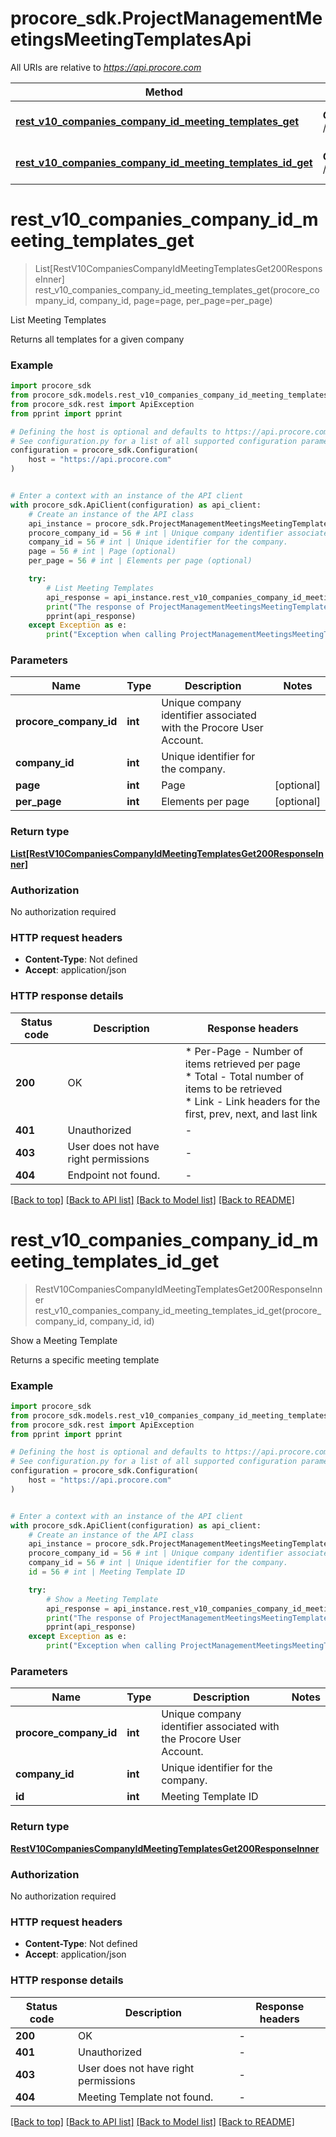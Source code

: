 # procore_sdk.ProjectManagementMeetingsMeetingTemplatesApi

All URIs are relative to *https://api.procore.com*

Method | HTTP request | Description
------------- | ------------- | -------------
[**rest_v10_companies_company_id_meeting_templates_get**](ProjectManagementMeetingsMeetingTemplatesApi.md#rest_v10_companies_company_id_meeting_templates_get) | **GET** /rest/v1.0/companies/{company_id}/meeting_templates | List Meeting Templates
[**rest_v10_companies_company_id_meeting_templates_id_get**](ProjectManagementMeetingsMeetingTemplatesApi.md#rest_v10_companies_company_id_meeting_templates_id_get) | **GET** /rest/v1.0/companies/{company_id}/meeting_templates/{id} | Show a Meeting Template


# **rest_v10_companies_company_id_meeting_templates_get**
> List[RestV10CompaniesCompanyIdMeetingTemplatesGet200ResponseInner] rest_v10_companies_company_id_meeting_templates_get(procore_company_id, company_id, page=page, per_page=per_page)

List Meeting Templates

Returns all templates for a given company

### Example


```python
import procore_sdk
from procore_sdk.models.rest_v10_companies_company_id_meeting_templates_get200_response_inner import RestV10CompaniesCompanyIdMeetingTemplatesGet200ResponseInner
from procore_sdk.rest import ApiException
from pprint import pprint

# Defining the host is optional and defaults to https://api.procore.com
# See configuration.py for a list of all supported configuration parameters.
configuration = procore_sdk.Configuration(
    host = "https://api.procore.com"
)


# Enter a context with an instance of the API client
with procore_sdk.ApiClient(configuration) as api_client:
    # Create an instance of the API class
    api_instance = procore_sdk.ProjectManagementMeetingsMeetingTemplatesApi(api_client)
    procore_company_id = 56 # int | Unique company identifier associated with the Procore User Account.
    company_id = 56 # int | Unique identifier for the company.
    page = 56 # int | Page (optional)
    per_page = 56 # int | Elements per page (optional)

    try:
        # List Meeting Templates
        api_response = api_instance.rest_v10_companies_company_id_meeting_templates_get(procore_company_id, company_id, page=page, per_page=per_page)
        print("The response of ProjectManagementMeetingsMeetingTemplatesApi->rest_v10_companies_company_id_meeting_templates_get:\n")
        pprint(api_response)
    except Exception as e:
        print("Exception when calling ProjectManagementMeetingsMeetingTemplatesApi->rest_v10_companies_company_id_meeting_templates_get: %s\n" % e)
```



### Parameters


Name | Type | Description  | Notes
------------- | ------------- | ------------- | -------------
 **procore_company_id** | **int**| Unique company identifier associated with the Procore User Account. | 
 **company_id** | **int**| Unique identifier for the company. | 
 **page** | **int**| Page | [optional] 
 **per_page** | **int**| Elements per page | [optional] 

### Return type

[**List[RestV10CompaniesCompanyIdMeetingTemplatesGet200ResponseInner]**](RestV10CompaniesCompanyIdMeetingTemplatesGet200ResponseInner.md)

### Authorization

No authorization required

### HTTP request headers

 - **Content-Type**: Not defined
 - **Accept**: application/json

### HTTP response details

| Status code | Description | Response headers |
|-------------|-------------|------------------|
**200** | OK |  * Per-Page - Number of items retrieved per page <br>  * Total - Total number of items to be retrieved <br>  * Link - Link headers for the first, prev, next, and last link <br>  |
**401** | Unauthorized |  -  |
**403** | User does not have right permissions |  -  |
**404** | Endpoint not found. |  -  |

[[Back to top]](#) [[Back to API list]](../README.md#documentation-for-api-endpoints) [[Back to Model list]](../README.md#documentation-for-models) [[Back to README]](../README.md)

# **rest_v10_companies_company_id_meeting_templates_id_get**
> RestV10CompaniesCompanyIdMeetingTemplatesGet200ResponseInner rest_v10_companies_company_id_meeting_templates_id_get(procore_company_id, company_id, id)

Show a Meeting Template

Returns a specific meeting template

### Example


```python
import procore_sdk
from procore_sdk.models.rest_v10_companies_company_id_meeting_templates_get200_response_inner import RestV10CompaniesCompanyIdMeetingTemplatesGet200ResponseInner
from procore_sdk.rest import ApiException
from pprint import pprint

# Defining the host is optional and defaults to https://api.procore.com
# See configuration.py for a list of all supported configuration parameters.
configuration = procore_sdk.Configuration(
    host = "https://api.procore.com"
)


# Enter a context with an instance of the API client
with procore_sdk.ApiClient(configuration) as api_client:
    # Create an instance of the API class
    api_instance = procore_sdk.ProjectManagementMeetingsMeetingTemplatesApi(api_client)
    procore_company_id = 56 # int | Unique company identifier associated with the Procore User Account.
    company_id = 56 # int | Unique identifier for the company.
    id = 56 # int | Meeting Template ID

    try:
        # Show a Meeting Template
        api_response = api_instance.rest_v10_companies_company_id_meeting_templates_id_get(procore_company_id, company_id, id)
        print("The response of ProjectManagementMeetingsMeetingTemplatesApi->rest_v10_companies_company_id_meeting_templates_id_get:\n")
        pprint(api_response)
    except Exception as e:
        print("Exception when calling ProjectManagementMeetingsMeetingTemplatesApi->rest_v10_companies_company_id_meeting_templates_id_get: %s\n" % e)
```



### Parameters


Name | Type | Description  | Notes
------------- | ------------- | ------------- | -------------
 **procore_company_id** | **int**| Unique company identifier associated with the Procore User Account. | 
 **company_id** | **int**| Unique identifier for the company. | 
 **id** | **int**| Meeting Template ID | 

### Return type

[**RestV10CompaniesCompanyIdMeetingTemplatesGet200ResponseInner**](RestV10CompaniesCompanyIdMeetingTemplatesGet200ResponseInner.md)

### Authorization

No authorization required

### HTTP request headers

 - **Content-Type**: Not defined
 - **Accept**: application/json

### HTTP response details

| Status code | Description | Response headers |
|-------------|-------------|------------------|
**200** | OK |  -  |
**401** | Unauthorized |  -  |
**403** | User does not have right permissions |  -  |
**404** | Meeting Template not found. |  -  |

[[Back to top]](#) [[Back to API list]](../README.md#documentation-for-api-endpoints) [[Back to Model list]](../README.md#documentation-for-models) [[Back to README]](../README.md)

